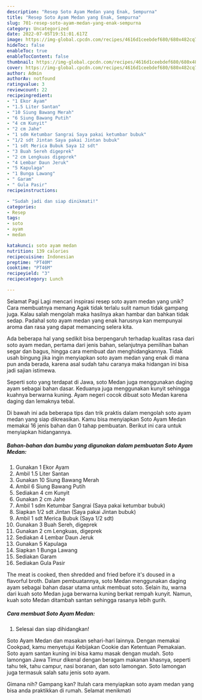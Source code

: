 ```yaml
---
description: "Resep Soto Ayam Medan yang Enak, Sempurna"
title: "Resep Soto Ayam Medan yang Enak, Sempurna"
slug: 701-resep-soto-ayam-medan-yang-enak-sempurna
category: Uncategorized
date: 2022-07-05T19:51:01.617Z
image: https://img-global.cpcdn.com/recipes/4616d1ceebdef680/680x482cq70/soto-ayam-medan-foto-resep-utama.jpg
hideToc: false
enableToc: true
enableTocContent: false
thumbnail: https://img-global.cpcdn.com/recipes/4616d1ceebdef680/680x482cq70/soto-ayam-medan-foto-resep-utama.jpg
cover: https://img-global.cpcdn.com/recipes/4616d1ceebdef680/680x482cq70/soto-ayam-medan-foto-resep-utama.jpg
author: Admin
authorAv: notfound
ratingvalue: 3
reviewcount: 22
recipeingredient:
- "1 Ekor Ayam"
- "1.5 Liter Santan"
- "10 Siung Bawang Merah"
- "6 Siung Bawang Putih"
- "4 cm Kunyit"
- "2 cm Jahe"
- "1 sdm Ketumbar Sangrai Saya pakai ketumbar bubuk"
- "1/2 sdt Jintan Saya pakai Jintan bubuk"
- "1 sdt Merica Bubuk Saya 12 sdt"
- "3 Buah Sereh digeprek"
- "2 cm Lengkuas digeprek"
- "4 Lembar Daun Jeruk"
- "5 Kapulaga"
- "1 Bunga Lawang"
- " Garam"
- " Gula Pasir"
recipeinstructions:

- "Sudah jadi dan siap dinikmati!"
categories:
- Resep
tags:
- soto
- ayam
- medan

katakunci: soto ayam medan 
nutrition: 139 calories
recipecuisine: Indonesian
preptime: "PT40M"
cooktime: "PT46M"
recipeyield: "3"
recipecategory: Lunch

---
```



Selamat Pagi Lagi mencari inspirasi resep soto ayam medan yang unik? Cara membuatnya memang Agak tidak terlalu sulit namun tidak gampang juga. Kalau salah mengolah maka hasilnya akan hambar dan bahkan tidak sedap. Padahal soto ayam medan yang enak harusnya kan mempunyai aroma dan rasa yang dapat memancing selera kita.


Ada beberapa hal yang sedikit bisa berpengaruh terhadap kualitas rasa dari soto ayam medan, pertama dari jenis bahan, selanjutnya pemilihan bahan segar dan bagus, hingga cara membuat dan menghidangkannya. Tidak usah bingung jika ingin menyiapkan soto ayam medan yang enak di mana pun anda berada, karena asal sudah tahu caranya maka hidangan ini bisa jadi sajian istimewa.

Seperti soto yang terdapat di Jawa, soto Medan juga menggunakan daging ayam sebagai bahan dasar. Keduanya juga menggunakan kunyit sehingga kuahnya berwarna kuning. Ayam negeri cocok dibuat soto Medan karena daging dan lemaknya tebal.


Di bawah ini ada beberapa tips dan trik praktis dalam mengolah soto ayam medan yang siap dikreasikan. Kamu bisa menyiapkan Soto Ayam Medan memakai 16 jenis bahan dan 0 tahap pembuatan. Berikut ini cara untuk menyiapkan hidangannya.

<!--inarticleads1-->

##### Bahan-bahan dan bumbu yang digunakan dalam pembuatan Soto Ayam Medan:

1. Gunakan 1 Ekor Ayam
1. Ambil 1.5 Liter Santan
1. Gunakan 10 Siung Bawang Merah
1. Ambil 6 Siung Bawang Putih
1. Sediakan 4 cm Kunyit
1. Gunakan 2 cm Jahe
1. Ambil 1 sdm Ketumbar Sangrai (Saya pakai ketumbar bubuk)
1. Siapkan 1/2 sdt Jintan (Saya pakai Jintan bubuk)
1. Ambil 1 sdt Merica Bubuk (Saya 1/2 sdt)
1. Gunakan 3 Buah Sereh, digeprek
1. Gunakan 2 cm Lengkuas, digeprek
1. Sediakan 4 Lembar Daun Jeruk
1. Gunakan 5 Kapulaga
1. Siapkan 1 Bunga Lawang
1. Sediakan  Garam
1. Sediakan  Gula Pasir


The meat is cooked, then shredded and fried before it&#39;s doused in a flavorful broth. Dalam pembuatannya, soto Medan menggunakan daging ayam sebagai bahan dasar utama untuk membuat soto. Selain itu, warna dari kuah soto Medan juga berwarna kuning berkat rempah kunyit. Namun, kuah soto Medan ditambah santan sehingga rasanya lebih gurih. 

<!--inarticleads2-->

##### Cara membuat Soto Ayam Medan:


1. Selesai dan siap dihidangkan!

Soto Ayam Medan dan masakan sehari-hari lainnya. Dengan memakai Cookpad, kamu menyetujui Kebijakan Cookie dan Ketentuan Pemakaian. Soto ayam santan kuning ini bisa kamu masak dengan mudah. Soto lamongan Jawa Timur dikenal dengan beragam makanan khasnya, seperti tahu tek, tahu campur, nasi boranan, dan soto lamongan. Soto lamongan juga termasuk salah satu jenis soto ayam. 

Gimana nih? Gampang kan? Itulah cara menyiapkan soto ayam medan yang bisa anda praktikkan di rumah. Selamat menikmati
